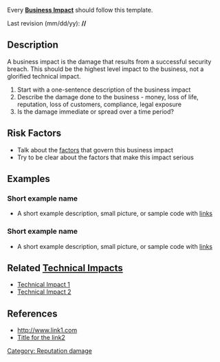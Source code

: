 Every **[Business Impact](Business_Impact "wikilink")** should follow
this template.

Last revision (mm/dd/yy): **//**

## Description

A business impact is the damage that results from a successful security
breach. This should be the highest level impact to the business, not a
glorified technical impact.

1.  Start with a one-sentence description of the business impact
2.  Describe the damage done to the business - money, loss of life,
    reputation, loss of customers, compliance, legal exposure
3.  Is the damage immediate or spread over a time period?

## Risk Factors

  - Talk about the [factors](OWASP_Risk_Rating_Methodology "wikilink")
    that govern this business impact
  - Try to be clear about the factors that make this impact serious

## Examples

### Short example name

  -
    A short example description, small picture, or sample code with
    [links](http://www.site.com)

### Short example name

  -
    A short example description, small picture, or sample code with
    [links](http://www.site.com)

## Related [Technical Impacts](Technical_Impacts "wikilink")

  - [Technical Impact 1](Technical_Impact_1 "wikilink")
  - [Technical Impact 2](Technical_Impact_2 "wikilink")

## References

  - <http://www.link1.com>
  - [Title for the link2](http://www.link2.com)

[Category: Reputation damage](Category:_Reputation_damage "wikilink")